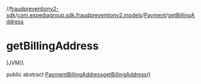 //[fraudpreventionv2-sdk](../../../index.md)/[com.expediagroup.sdk.fraudpreventionv2.models](../index.md)/[Payment](index.md)/[getBillingAddress](get-billing-address.md)

# getBillingAddress

[JVM]\

public abstract [PaymentBillingAddress](../-payment-billing-address/index.md)[getBillingAddress](get-billing-address.md)()
